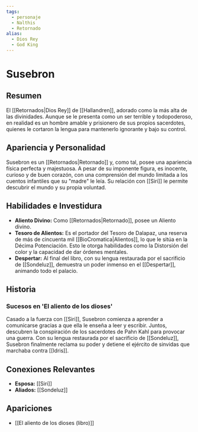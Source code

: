 ```yaml
---
tags:
  - personaje
  - Nalthis
  - Retornado
alias:
  - Dios Rey
  - God King
---
```


# Susebron

## Resumen
El [[Retornados|Dios Rey]] de [[Hallandren]], adorado como la más alta de las divinidades. Aunque se le presenta como un ser terrible y todopoderoso, en realidad es un hombre amable y prisionero de sus propios sacerdotes, quienes le cortaron la lengua para mantenerlo ignorante y bajo su control.

## Apariencia y Personalidad
Susebron es un [[Retornados|Retornado]] y, como tal, posee una apariencia física perfecta y majestuosa. A pesar de su imponente figura, es inocente, curioso y de buen corazón, con una comprensión del mundo limitada a los cuentos infantiles que su "madre" le leía. Su relación con [[Siri]] le permite descubrir el mundo y su propia voluntad.

## Habilidades e Investidura
- **Aliento Divino:** Como [[Retornados|Retornado]], posee un Aliento divino.
- **Tesoro de Alientos:** Es el portador del Tesoro de Dalapaz, una reserva de más de cincuenta mil [[BioCromatica|Alientos]], lo que le sitúa en la Décima Potenciación. Esto le otorga habilidades como la Distorsión del color y la capacidad de dar órdenes mentales.
- **Despertar:** Al final del libro, con su lengua restaurada por el sacrificio de [[Sondeluz]], demuestra un poder inmenso en el [[Despertar]], animando todo el palacio.

## Historia
### Sucesos en 'El aliento de los dioses'
Casado a la fuerza con [[Siri]], Susebron comienza a aprender a comunicarse gracias a que ella le enseña a leer y escribir. Juntos, descubren la conspiración de los sacerdotes de Pahn Kahl para provocar una guerra. Con su lengua restaurada por el sacrificio de [[Sondeluz]], Susebron finalmente reclama su poder y detiene el ejército de sinvidas que marchaba contra [[Idris]].

## Conexiones Relevantes
* **Esposa:** [[Siri]]
* **Aliados:** [[Sondeluz]]

## Apariciones
* [[El aliento de los dioses (libro)]]
